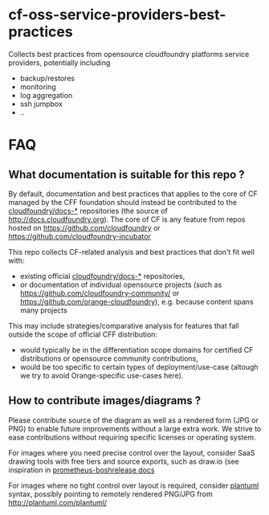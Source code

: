 # cf-oss-service-providers-best-practices

Collects best practices from opensource cloudfoundry platforms service providers, potentially including 
* backup/restores
* monitoring
* log aggregation
* ssh jumpbox
* ..


# FAQ

## What documentation is suitable for this repo ?

By default, documentation and best practices that applies to the core of CF managed by the CFF foundation should instead be contributed to the [cloudfoundry/docs-*](https://github.com/cloudfoundry?utf8=%E2%9C%93&q=docs&type=&language=) repositories (the source of http://docs.cloudfoundry.org). The core of CF is any feature from repos hosted on https://github.com/cloudfoundry or https://github.com/cloudfoundry-incubator

This repo collects CF-related analysis and best practices that don't fit well with:
* existing official [cloudfoundry/docs-*](https://github.com/cloudfoundry?utf8=%E2%9C%93&q=docs&type=&language=) repositories, 
* or documentation of individual opensource projects (such as https://github.com/cloudfoundry-community/ or https://github.com/orange-cloudfoundry), e.g. because content spans many projects

This may include strategies/comparative analysis for features that fall outside the scope of official CFF distribution:
- would typically be in the differentiation scope domains for certified CF distributions or opensource community contributions, 
- would be too specific to certain types of deployment/use-case (altough we try to avoid Orange-specific use-cases here).


## How to contribute images/diagrams ?

Please contribute source of the diagram as well as a rendered form (JPG or PNG) to enable future improvements without a large extra work.
We strive to ease contributions without requiring specific licenses or operating system. 

For images where you need precise control over the layout, consider SaaS drawing tools with free tiers and source exports, such as draw.io (see inspiration in [prometheus-boshrelease docs](https://github.com/cloudfoundry-community/prometheus-boshrelease/tree/3c93dd8531706344a0a9d53ffca972fae3e61ff0/docs)

For images where no tight control over layout is required, consider [plantuml](http://plantuml.com/) syntax, possibly pointing to remotely rendered PNG/JPG from http://plantuml.com/plantuml/ 
